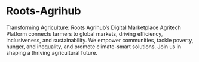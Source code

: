 # Roots-Agrihub
Transforming Agriculture: Roots Agrihub’s Digital Marketplace Agritech Platform connects farmers to global markets, driving efficiency, inclusiveness, and sustainability. We empower communities, tackle poverty, hunger, and inequality, and promote climate-smart solutions.  Join us in shaping a thriving agricultural future.
